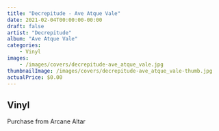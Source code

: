 ```yaml
---
title: "Decrepitude - Ave Atque Vale"
date: 2021-02-04T00:00:00-00:00
draft: false
artist: "Decrepitude"
album: "Ave Atque Vale"
categories:
    - Vinyl
images:
    - /images/covers/decrepitude-ave_atque_vale.jpg
thumbnailImage: /images/covers/decrepitude-ave_atque_vale-thumb.jpg
actualPrice: $0.00
---
```


## Vinyl
Purchase from Arcane Altar
